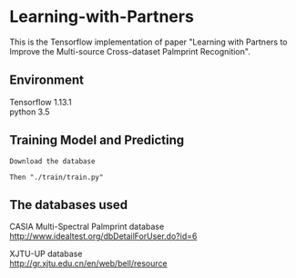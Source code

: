 # Learning-with-Partners

This is the Tensorflow implementation of paper "Learning with Partners to Improve the Multi-source Cross-dataset Palmprint Recognition". 

## Environment
Tensorflow 1.13.1  
python 3.5

Training Model and Predicting
---------------
```
Download the database

Then "./train/train.py"
```

## The databases used
CASIA Multi-Spectral Palmprint database <br />
http://www.idealtest.org/dbDetailForUser.do?id=6 <br />

XJTU-UP database <br />
http://gr.xjtu.edu.cn/en/web/bell/resource <br />
